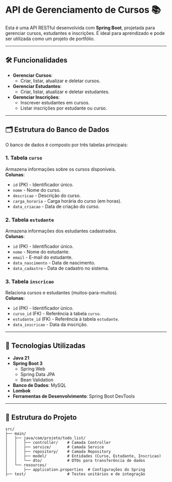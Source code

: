 # API de Gerenciamento de Cursos 📚

Esta é uma API RESTful desenvolvida com **Spring Boot**, projetada para gerenciar cursos, estudantes e inscrições. É ideal para aprendizado e pode ser utilizada como um projeto de portfólio.

---

## 🛠️ Funcionalidades
- **Gerenciar Cursos**:
  - Criar, listar, atualizar e deletar cursos.
- **Gerenciar Estudantes**:
  - Criar, listar, atualizar e deletar estudantes.
- **Gerenciar Inscrições**:
  - Inscrever estudantes em cursos.
  - Listar inscrições por estudante ou curso.

---

## 🗂️ Estrutura do Banco de Dados
O banco de dados é composto por três tabelas principais:

### 1. Tabela `curso`
Armazena informações sobre os cursos disponíveis.  
**Colunas**:
- `id` (PK) - Identificador único.
- `nome` - Nome do curso.
- `descricao` - Descrição do curso.
- `carga_horaria` - Carga horária do curso (em horas).
- `data_criacao` - Data de criação do curso.

### 2. Tabela `estudante`
Armazena informações dos estudantes cadastrados.  
**Colunas**:
- `id` (PK) - Identificador único.
- `nome` - Nome do estudante.
- `email` - E-mail do estudante.
- `data_nascimento` - Data de nascimento.
- `data_cadastro` - Data de cadastro no sistema.

### 3. Tabela `inscricao`
Relaciona cursos e estudantes (muitos-para-muitos).  
**Colunas**:
- `id` (PK) - Identificador único.
- `curso_id` (FK) - Referência à tabela `curso`.
- `estudante_id` (FK) - Referência à tabela `estudante`.
- `data_inscricao` - Data da inscrição.

---

## 🚀 Tecnologias Utilizadas
- **Java 21**  
- **Spring Boot 3**  
  - Spring Web
  - Spring Data JPA
  - Bean Validation
- **Banco de Dados**: MySQL  
- **Lombok**  
- **Ferramentas de Desenvolvimento**: Spring Boot DevTools  

---

## 📂 Estrutura do Projeto
```plaintext
src/
├── main/
│   ├── java/com/projeto/todo_list/
│   │   ├── controller/    # Camada Controller
│   │   ├── service/       # Camada Service
│   │   ├── repository/    # Camada Repository
│   │   ├── model/         # Entidades (Curso, Estudante, Inscricao)
│   │   └── dto/           # DTOs para transferência de dados
│   └── resources/
│       ├── application.properties  # Configurações do Spring
├── test/                  # Testes unitários e de integração
